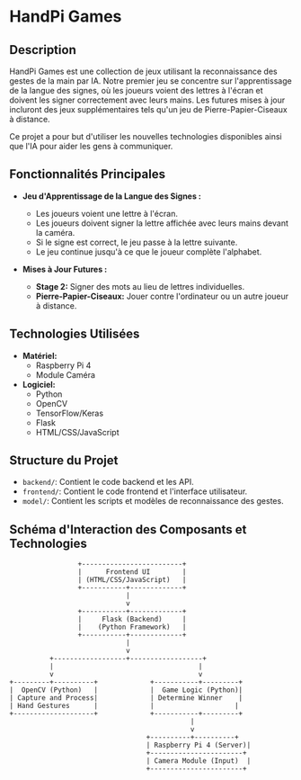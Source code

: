 # HandPi Games

## Description

HandPi Games est une collection de jeux utilisant la reconnaissance des gestes de la main par IA. Notre premier jeu se concentre sur l'apprentissage de la langue des signes, où les joueurs voient des lettres à l'écran et doivent les signer correctement avec leurs mains. Les futures mises à jour incluront des jeux supplémentaires tels qu'un jeu de Pierre-Papier-Ciseaux à distance.

Ce projet a pour but d'utiliser les nouvelles technologies disponibles ainsi que l'IA pour aider les gens à communiquer.

## Fonctionnalités Principales

- **Jeu d'Apprentissage de la Langue des Signes :**
  - Les joueurs voient une lettre à l'écran.
  - Les joueurs doivent signer la lettre affichée avec leurs mains devant la caméra.
  - Si le signe est correct, le jeu passe à la lettre suivante.
  - Le jeu continue jusqu'à ce que le joueur complète l'alphabet.

- **Mises à Jour Futures :**
  - **Stage 2:** Signer des mots au lieu de lettres individuelles.
  - **Pierre-Papier-Ciseaux:** Jouer contre l'ordinateur ou un autre joueur à distance.

## Technologies Utilisées

- **Matériel:**
  - Raspberry Pi 4
  - Module Caméra
- **Logiciel:**
  - Python
  - OpenCV
  - TensorFlow/Keras
  - Flask
  - HTML/CSS/JavaScript

## Structure du Projet
- `backend/`: Contient le code backend et les API.
- `frontend/`: Contient le code frontend et l'interface utilisateur.
- `model/`: Contient les scripts et modèles de reconnaissance des gestes.

## Schéma d'Interaction des Composants et Technologies

```plaintext
                 +-------------------------+
                 |      Frontend UI        |
                 | (HTML/CSS/JavaScript)   |
                 +-----------+-------------+
                             |
                             v
                 +-----------+-------------+
                 |     Flask (Backend)     |
                 |    (Python Framework)   |
                 +-----------+-------------+
                             |
                             v
          +------------------+------------------+
          |                                    |
          v                                    v
+---------+----------+             +-----------+---------+
|  OpenCV (Python)   |             |  Game Logic (Python)|
| Capture and Process|             | Determine Winner    |
| Hand Gestures      |             |                    |
+--------------------+             +-----------+---------+
                                             |
                                             v
                                  +----------+----------+
                                  | Raspberry Pi 4 (Server)|
                                  +-----------------------+
                                  | Camera Module (Input)  |
                                  +-----------------------+
